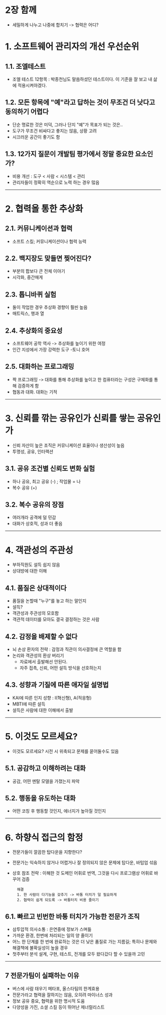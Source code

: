 2장 함께
======
- 세밀하게 나누고 나중에 합치기 -> 협력은 어디?
# 1. 소프트웨어 관리자의 개선 우선순위
## 1.1. 조엘테스트
- 조엘 테스트 12항목 : 박종천님도 말씀하셨던 테스트이다. 이 기준을 잘 보고 내 삶에 적용시켜야겠다.
## 1.2. 모든 항목에 "예"라고 답하는 것이 무조건 더 낫다고 동의하기 어렵다
- 단순 명료한 것은 미덕, 그러나 단지 "예"가 목표가 되는 것은..
- 도구가 무조건 비싸다고 좋지는 않음, 상황 고려
- 시끄러운 공간이 좋기도 함
## 1.3. 12가지 질문이 개발팀 평가에서 정말 중요한 요소인가?
- 비용 개선 : 도구 < 사람 < 시스템 < 관리
- 관리자들이 정확히 역순으로 노력 하는 경우 많음
***

# 2. 협력을 통한 추상화
## 2.1. 커뮤니케이션과 협력
- 소프트 스킬; 커뮤니케이션이나 협력 능력
## 2.2. 백지장도 맞들면 찢어진다?
- 부분의 합보다 큰 전체 이야기
- 시각화, 중간매게
## 2.3. 톱니바퀴 실험
- 둘이 작업한 경우 추상화 경향이 훨씬 높음
- 매트릭스, 행과 열
## 2.4. 추상화의 중요성
- 소프트웨어 공학 역사 -> 추상화를 높이기 위한 여정
- 인간 지성에서 가장 강력한 도구 -토니 호어
## 2.5. 대화하는 프로그래밍
- 짝 프로그래밍 -> 대화를 통해 추상화를 높이고 한 컴퓨터라는 구성은 구체화를 통해 검증하게 함
- 협동과 대화. 대화는 기적
***

# 3. 신뢰를 깎는 공유인가 신뢰를 쌓는 공유인가
- 신뢰 자산이 높은 조직은 커뮤니케이션 효율이나 생산성이 높음
- 투명성, 공유, 인터랙션
## 3.1. 공유 조건별 신뢰도 변화 실험
- 하나 공유, 최고 공유 (-) ; 작업물 = 나
- 복수 공유 (+)
## 3.2. 복수 공유의 장점
- 여러개라 공격에 덜 민감 
- 대화가 상호적, 성과 더 좋음
***

# 4. 객관성의 주관성
- 부하직원도 설득 쉽지 않음
- 상대방에 대한 이해
## 4.1. 품질은 상대적이다
- 품질을 논할때 "누구"를 놓고 하는 말인지
- 설득?
- 객관성과 주관성의 모호함
- 객관적 데이터를 모아도 결국 결정하는 것은 사람
## 4.2. 감정을 배제할 수 없다
- 뇌 손상 환자의 전략 : 감정과 직관이 의사결정에 큰 역할을 함
- 논리와 객관성의 환상 버리기
    - 자료에서 출발해선 안된다.
    - 자주 접촉, 신뢰, 어떤 설득 방식을 선호하는지
## 4.3. 성향과 기질에 따른 애자일 설명법
- KAI에 따른 인지 성향 : I(혁신형), A(적응형)
- MBTI에 따른 설득
- 설득은 사람에 대한 이해에서 출발
***
# 5. 이것도 모르세요?
- 이것도 모르세요? 시전 시 위축되고 문제를 묻어둘수도 있음
## 5.1. 공감하고 이해하려는 대화
- 공감, 어떤 멘탈 모델을 가졌는지 파악
## 5.2. 행동을 유도하는 대화
- 어떤 코칭 후 행동할 것인지, 에너지가 높아질 것인지
***

# 6. 하향식 접근의 함정
- 전문가들이 깔끔한 탑다운을 지향한다?
- 전문가는 익숙하지 않거나 어렵거나 잘 정의되지 않은 문제에 탑다운, 바텁업 섞음
- 상호 참조 전략 : 이해한 것 도메인 어휘로 번역, 그것을 다시 프로그램상 어휘로 바꾸어 검증

        해결
        1. 한 사람이 다기능을 갖추기 -> 바통 터치가 덜 필요하게
        2. 협력이 쉽게 되도록 -> 바통터치 비용 줄이기
## 6.1. 빠르고 빈번한 바통 터치가 가능한 전문가 조직
- 삼투압적 의사소통 : 은연중에 정보가 스며듦
- 가까운 환경, 한번에 처리되는 일의 양 줄이기
- 어느 한 단계를 한 번에 완료하는 것은 더 낮은 품질로 가는 지름길; 특히나 문제와 해결책에 불확실성이 높을 경우
- 첫주부터 분석 설계, 구현, 테스트, 전개를 모두 왔다갔다 할 수 있을까 고민
***

## 7 전문가팀이 실패하는 이유
- 버스에 사람 태우기 메타포, 올스타팀의 한계효용
- 전문가라고 협력을 잘하지는 않음, 오히려 마이너스 성과
- 정보 공유 중요, 협력을 위한 명시적 도움
- 다양성을 가진, 소셜 스킬 등이 뛰어난 제너럴리스트